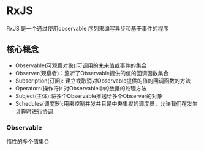 # RxJS
RxJS 是一个通过使用observable 序列来编写异步和基于事件的程序
## 核心概念
- Observable(可观察对象):可调用的未来值或事件的集合
- Observer(观察者)：监听了Observable提供的值的回调函数集合
- Subscription(订阅): 建立或取消对Observable提供的值的回调函数的方法
- Operators(操作符): 对Observable中的数据的处理方法
- Subject(主体):将多个Observable推送给多个Observer的对象
- Schedules(调度器):用来控制并发并且是中央集权的调度员，允许我们在发生计算时进行协调

### Observable
惰性的多个值集合

